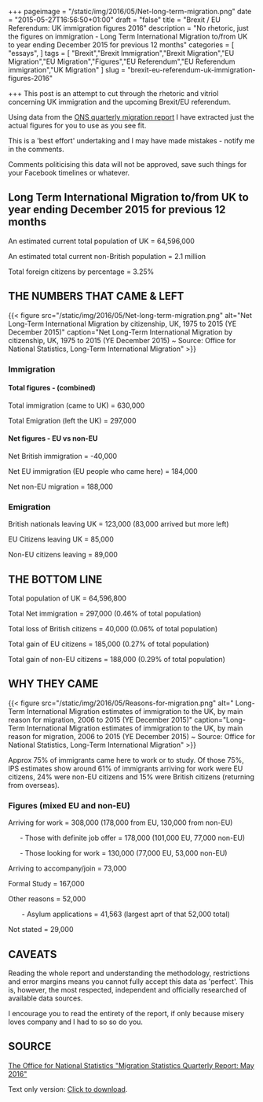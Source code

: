 +++
pageimage = "/static/img/2016/05/Net-long-term-migration.png"
date = "2015-05-27T16:56:50+01:00"
draft = "false"
title = "Brexit / EU Referendum: UK immigration figures 2016"
description = "No rhetoric, just the figures on immigration - Long Term International Migration to/from UK to year ending December 2015 for previous 12 months"
categories = [
  "essays",
]
tags = [
  "Brexit","Brexit Immigration","Brexit Migration","EU Migration","EU Migration","Figures","EU Referendum","EU Referendum immigration","UK Migration"
]
slug = "brexit-eu-referendum-uk-immigration-figures-2016"

+++
This post is an attempt to cut through the rhetoric and vitriol concerning UK immigration and the upcoming Brexit/EU referendum. 

Using data from the [ONS quarterly migration report](http://www.ons.gov.uk/peoplepopulationandcommunity/populationandmigration/internationalmigration/bulletins/migrationstatisticsquarterlyreport/may2016) I have extracted just the actual figures for you to use as you see fit. 

This is a 'best effort' undertaking and I may have made mistakes - notify me in the comments. 

Comments politicising this data will not be approved, save such things for your Facebook timelines or whatever. 

## Long Term International Migration to/from UK to year ending December 2015 for previous 12 months

An estimated current total population of UK =  64,596,000

An estimated total current non-British population = 2.1 million 

Total foreign citizens by percentage = 3.25%

## THE NUMBERS THAT CAME & LEFT

{{< figure src="/static/img/2016/05/Net-long-term-migration.png" alt="Net Long-Term International Migration by citizenship, UK, 1975 to 2015 (YE December 2015)" caption="Net Long-Term International Migration by citizenship, UK, 1975 to 2015 (YE December 2015) ~ Source: Office for National Statistics, Long-Term International Migration" >}}

### Immigration

#### Total figures - (combined)

Total immigration (came to UK) = 630,000

Total Emigration (left the UK) = 297,000


#### Net figures - EU vs non-EU

Net British immigration = -40,000

Net EU immigration (EU people who came here) = 184,000

Net non-EU migration = 188,000


### Emigration

British nationals leaving UK = 123,000 (83,000 arrived but more left)

EU Citizens leaving UK = 85,000

Non-EU citizens leaving = 89,000


## THE BOTTOM LINE

Total population of UK = 64,596,800

Total Net immigration = 297,000 (0.46% of total population)

Total loss of British citizens = 40,000  (0.06% of total population)

Total gain of EU citizens = 185,000 (0.27% of total population)

Total gain of non-EU citizens = 188,000 (0.29% of total population)


## WHY THEY CAME

{{< figure src="/static/img/2016/05/Reasons-for-migration.png" alt=" Long-Term International Migration estimates of immigration to the UK, by main reason for migration, 2006 to 2015 (YE December 2015)" caption="Long-Term International Migration estimates of immigration to the UK, by main reason for migration, 2006 to 2015 (YE December 2015) ~ Source: Office for National Statistics, Long-Term International Migration" >}}

Approx 75% of immigrants came here to work or to study. Of those 75%, IPS estimates show around 61% of immigrants arriving for work were EU citizens, 24% were non-EU citizens and 15% were British citizens (returning from overseas). 


### Figures (mixed EU and non-EU)

Arriving for work = 308,000 (178,000 from EU, 130,000 from non-EU)

&nbsp;&nbsp;&nbsp;&nbsp;&nbsp; - Those with definite job offer = 178,000 (101,000 EU, 77,000 non-EU)

&nbsp;&nbsp;&nbsp;&nbsp;&nbsp; - Those looking for work = 130,000 (77,000 EU, 53,000 non-EU)

Arriving to accompany/join = 73,000

Formal Study = 167,000

Other reasons = 52,000

&nbsp;&nbsp;&nbsp;&nbsp;&nbsp;&nbsp; - Asylum applications = 41,563 (largest aprt of that 52,000 total)

Not stated = 29,000


## CAVEATS

Reading the whole report and understanding the methodology, restrictions and error margins means you cannot fully accept this data as 'perfect'. This is, however, the most respected, independent and officially researched of available data sources. 

I encourage you to read the entirety of the report, if only because misery loves company and I had to so so do you.

## SOURCE

[The Office for National Statistics "Migration Statistics Quarterly Report: May 2016"](http://www.ons.gov.uk/peoplepopulationandcommunity/populationandmigration/internationalmigration/bulletins/migrationstatisticsquarterlyreport/may2016)

Text only version: <a href="/static/files/2016/05/Long-Term-International-Migration.txt">Click to download</a>.
